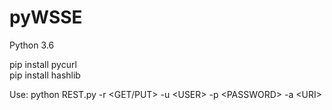 # pyWSSE

Python 3.6

pip install pycurl  
pip install hashlib

Use:
    python REST.py -r \<GET/PUT\> -u \<USER\> -p \<PASSWORD\> -a \<URI\>